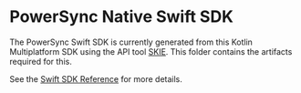 # PowerSync Native Swift SDK

The PowerSync Swift SDK is currently generated from this Kotlin Multiplatform SDK using the API tool [SKIE](https://skie.touchlab.co/). This folder contains the artifacts required for this.

See the [Swift SDK Reference](https://docs.powersync.com/client-sdk-references/swift) for more details.
